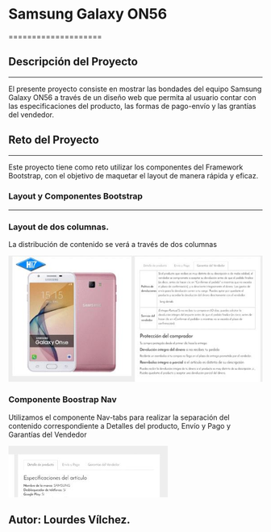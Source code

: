 # Samsung Galaxy ON56
  ====================

## Descripción del Proyecto
---------------------------
El presente proyecto consiste en mostrar las bondades del equipo Samsung Galaxy ON56 a través de un diseño web 
que permita al usuario contar con las especificaciones del producto, las formas de pago-envío y las grantías del vendedor.


## Reto del Proyecto
--------------------
Este proyecto tiene como reto utilizar los componentes del Framework Bootstrap, con el objetivo de maquetar el layout de manera rápida y eficaz.


### Layout y Componentes Bootstrap
------------------------------------

### Layout de dos columnas.
La distribución de contenido se verá a través de dos columnas 

![Layout](assets/image/layout.jpg)

### Componente Boostrap Nav
Utilizamos el componente Nav-tabs para realizar la separación del contenido correspondiente a Detalles del producto, Envío y Pago y Garantías del Vendedor

![Componente nav-tab](assets/image/navtab.jpg)

## Autor: Lourdes Vílchez.
